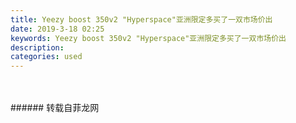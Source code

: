 ```yaml
---
title: Yeezy boost 350v2 "Hyperspace"亚洲限定多买了一双市场价出
date: 2019-3-18 02:25
keywords: Yeezy boost 350v2 "Hyperspace"亚洲限定多买了一双市场价出
description: 
categories: used
---
```

<td class="t_f" id="postmessage_3245346">

<br/>
<img alt="" border="0" class="zoom" data-cf-modified-eef514b11e4827f7978da010-="" file="http://www.flw.ph/data/appbyme/upload/image/201903/18/bwO15GjDyWcW.jpg" id="aimg_JcASp" lazyloadthumb="1" onclick="" onmouseover="" src="http://www.flw.ph/data/appbyme/upload/image/201903/18/bwO15GjDyWcW.jpg"/><br/>
<br/>
</td>
###### 转载自菲龙网